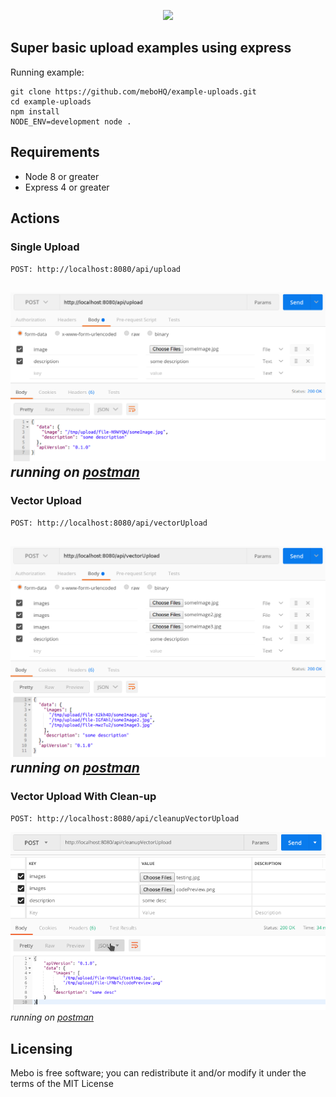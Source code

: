 <p align="center">
  <img src="https://mebohq.github.io/docs/data/logo.png"/>
</p>

## Super basic upload examples using express

Running example:
```
git clone https://github.com/meboHQ/example-uploads.git
cd example-uploads
npm install
NODE_ENV=development node .
```

## Requirements
- Node 8 or greater
- Express 4 or greater

## Actions

### Single Upload
`POST: http://localhost:8080/api/upload`

![postman](./data/postmanUpload.png)
*running on [postman](https://www.getpostman.com)*
---

###  Vector Upload
`POST: http://localhost:8080/api/vectorUpload`

![postman](./data/postmanVectorUpload.png)
*running on [postman](https://www.getpostman.com)*
---

###  Vector Upload With Clean-up
`POST: http://localhost:8080/api/cleanupVectorUpload`

![postman](./data/postmanCleanupVectorUpload.png)
*running on [postman](https://www.getpostman.com)*

## Licensing
Mebo is free software; you can redistribute it and/or modify it under the terms of the MIT License
